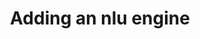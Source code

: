 ---
title: Adding an nlu engine

redirect_to:
  - https://www.ibm.com/support/knowledgecenter/SS7P7S_ind/watson-assistant-solutions/skill/custom_nlu.html
---